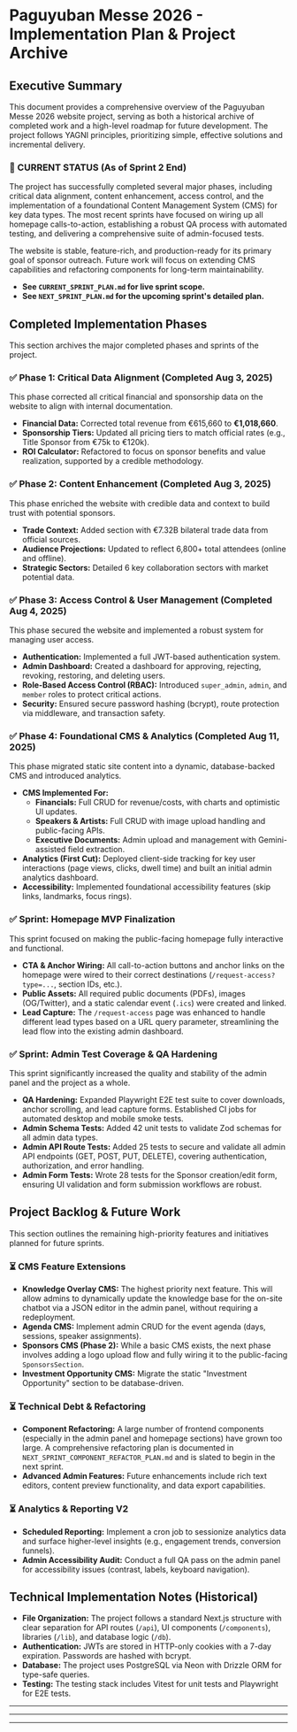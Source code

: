 # Paguyuban Messe 2026 - Implementation Plan & Project Archive

## Executive Summary

This document provides a comprehensive overview of the Paguyuban Messe 2026 website project, serving as both a historical archive of completed work and a high-level roadmap for future development. The project follows YAGNI principles, prioritizing simple, effective solutions and incremental delivery.

### 🚀 CURRENT STATUS (As of Sprint 2 End)

The project has successfully completed several major phases, including critical data alignment, content enhancement, access control, and the implementation of a foundational Content Management System (CMS) for key data types. The most recent sprints have focused on wiring up all homepage calls-to-action, establishing a robust QA process with automated testing, and delivering a comprehensive suite of admin-focused tests.

The website is stable, feature-rich, and production-ready for its primary goal of sponsor outreach. Future work will focus on extending CMS capabilities and refactoring components for long-term maintainability.

- **See `CURRENT_SPRINT_PLAN.md` for live sprint scope.**
- **See `NEXT_SPRINT_PLAN.md` for the upcoming sprint's detailed plan.**

## Completed Implementation Phases

This section archives the major completed phases and sprints of the project.

### ✅ Phase 1: Critical Data Alignment (Completed Aug 3, 2025)

This phase corrected all critical financial and sponsorship data on the website to align with internal documentation.

- **Financial Data:** Corrected total revenue from €615,660 to **€1,018,660**.
- **Sponsorship Tiers:** Updated all pricing tiers to match official rates (e.g., Title Sponsor from €75k to €120k).
- **ROI Calculator:** Refactored to focus on sponsor benefits and value realization, supported by a credible methodology.

### ✅ Phase 2: Content Enhancement (Completed Aug 3, 2025)

This phase enriched the website with credible data and context to build trust with potential sponsors.

- **Trade Context:** Added section with €7.32B bilateral trade data from official sources.
- **Audience Projections:** Updated to reflect 6,800+ total attendees (online and offline).
- **Strategic Sectors:** Detailed 6 key collaboration sectors with market potential data.

### ✅ Phase 3: Access Control & User Management (Completed Aug 4, 2025)

This phase secured the website and implemented a robust system for managing user access.

- **Authentication:** Implemented a full JWT-based authentication system.
- **Admin Dashboard:** Created a dashboard for approving, rejecting, revoking, restoring, and deleting users.
- **Role-Based Access Control (RBAC):** Introduced `super_admin`, `admin`, and `member` roles to protect critical actions.
- **Security:** Ensured secure password hashing (bcrypt), route protection via middleware, and transaction safety.

### ✅ Phase 4: Foundational CMS & Analytics (Completed Aug 11, 2025)

This phase migrated static site content into a dynamic, database-backed CMS and introduced analytics.

- **CMS Implemented For:**
  - **Financials:** Full CRUD for revenue/costs, with charts and optimistic UI updates.
  - **Speakers & Artists:** Full CRUD with image upload handling and public-facing APIs.
  - **Executive Documents:** Admin upload and management with Gemini-assisted field extraction.
- **Analytics (First Cut):** Deployed client-side tracking for key user interactions (page views, clicks, dwell time) and built an initial admin analytics dashboard.
- **Accessibility:** Implemented foundational accessibility features (skip links, landmarks, focus rings).

### ✅ Sprint: Homepage MVP Finalization

This sprint focused on making the public-facing homepage fully interactive and functional.

- **CTA & Anchor Wiring:** All call-to-action buttons and anchor links on the homepage were wired to their correct destinations (`/request-access?type=...`, section IDs, etc.).
- **Public Assets:** All required public documents (PDFs), images (OG/Twitter), and a static calendar event (`.ics`) were created and linked.
- **Lead Capture:** The `/request-access` page was enhanced to handle different lead types based on a URL query parameter, streamlining the lead flow into the existing admin dashboard.

### ✅ Sprint: Admin Test Coverage & QA Hardening

This sprint significantly increased the quality and stability of the admin panel and the project as a whole.

- **QA Hardening:** Expanded Playwright E2E test suite to cover downloads, anchor scrolling, and lead capture forms. Established CI jobs for automated desktop and mobile smoke tests.
- **Admin Schema Tests:** Added 42 unit tests to validate Zod schemas for all admin data types.
- **Admin API Route Tests:** Added 25 tests to secure and validate all admin API endpoints (GET, POST, PUT, DELETE), covering authentication, authorization, and error handling.
- **Admin Form Tests:** Wrote 28 tests for the Sponsor creation/edit form, ensuring UI validation and form submission workflows are robust.

## Project Backlog & Future Work

This section outlines the remaining high-priority features and initiatives planned for future sprints.

### ⏳ CMS Feature Extensions

- **Knowledge Overlay CMS:** The highest priority next feature. This will allow admins to dynamically update the knowledge base for the on-site chatbot via a JSON editor in the admin panel, without requiring a redeployment.
- **Agenda CMS:** Implement admin CRUD for the event agenda (days, sessions, speaker assignments).
- **Sponsors CMS (Phase 2):** While a basic CMS exists, the next phase involves adding a logo upload flow and fully wiring it to the public-facing `SponsorsSection`.
- **Investment Opportunity CMS:** Migrate the static "Investment Opportunity" section to be database-driven.

### ⏳ Technical Debt & Refactoring

- **Component Refactoring:** A large number of frontend components (especially in the admin panel and homepage sections) have grown too large. A comprehensive refactoring plan is documented in `NEXT_SPRINT_COMPONENT_REFACTOR_PLAN.md` and is slated to begin in the next sprint.
- **Advanced Admin Features:** Future enhancements include rich text editors, content preview functionality, and data export capabilities.

### ⏳ Analytics & Reporting V2

- **Scheduled Reporting:** Implement a cron job to sessionize analytics data and surface higher-level insights (e.g., engagement trends, conversion funnels).
- **Admin Accessibility Audit:** Conduct a full QA pass on the admin panel for accessibility issues (contrast, labels, keyboard navigation).

## Technical Implementation Notes (Historical)

- **File Organization:** The project follows a standard Next.js structure with clear separation for API routes (`/api`), UI components (`/components`), libraries (`/lib`), and database logic (`/db`).
- **Authentication:** JWTs are stored in HTTP-only cookies with a 7-day expiration. Passwords are hashed with bcrypt.
- **Database:** The project uses PostgreSQL via Neon with Drizzle ORM for type-safe queries.
- **Testing:** The testing stack includes Vitest for unit tests and Playwright for E2E tests.

---

---

---
